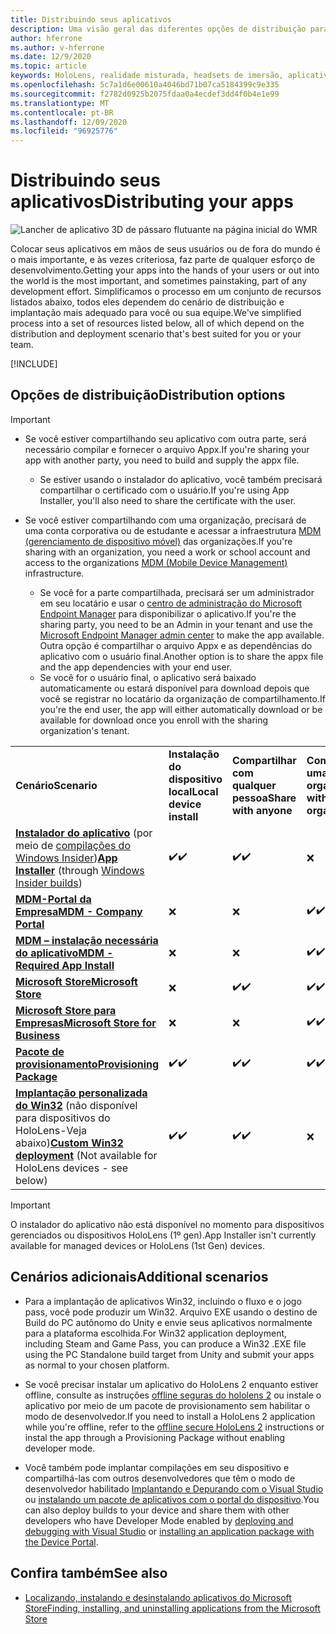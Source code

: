 ```yaml
---
title: Distribuindo seus aplicativos
description: Uma visão geral das diferentes opções de distribuição para várias plataformas com suporte e armazenamentos de publicação.
author: hferrone
ms.author: v-hferrone
ms.date: 12/9/2020
ms.topic: article
keywords: HoloLens, realidade misturada, headsets de imersão, aplicativo, UWP, envio, envio, filtros, metadados, requisitos de sistema, palavras-chave, wack, certificação, pacote, Appx, merchandising
ms.openlocfilehash: 5c7a1d6e00610a4046bd71b07ca5184399c9e335
ms.sourcegitcommit: f2782d0925b2075fdaa0a4ecdef3dd4f0b4e1e99
ms.translationtype: MT
ms.contentlocale: pt-BR
ms.lasthandoff: 12/09/2020
ms.locfileid: "96925776"
---
```

# <a name="distributing-your-apps"></a><span data-ttu-id="e54cd-104">Distribuindo seus aplicativos</span><span class="sxs-lookup"><span data-stu-id="e54cd-104">Distributing your apps</span></span>

![Lancher de aplicativo 3D de pássaro flutuante na página inicial do WMR](images/distribute-hero-image.png)

<span data-ttu-id="e54cd-106">Colocar seus aplicativos em mãos de seus usuários ou de fora do mundo é o mais importante, e às vezes criteriosa, faz parte de qualquer esforço de desenvolvimento.</span><span class="sxs-lookup"><span data-stu-id="e54cd-106">Getting your apps into the hands of your users or out into the world is the most important, and sometimes painstaking, part of any development effort.</span></span> <span data-ttu-id="e54cd-107">Simplificamos o processo em um conjunto de recursos listados abaixo, todos eles dependem do cenário de distribuição e implantação mais adequado para você ou sua equipe.</span><span class="sxs-lookup"><span data-stu-id="e54cd-107">We've simplified process into a set of resources listed below, all of which depend on the distribution and deployment scenario that's best suited for you or your team.</span></span>

[!INCLUDE[](includes/before-submission.md)]

## <a name="distribution-options"></a><span data-ttu-id="e54cd-108">Opções de distribuição</span><span class="sxs-lookup"><span data-stu-id="e54cd-108">Distribution options</span></span>

> [!IMPORTANT]
> * <span data-ttu-id="e54cd-109">Se você estiver compartilhando seu aplicativo com outra parte, será necessário compilar e fornecer o arquivo Appx.</span><span class="sxs-lookup"><span data-stu-id="e54cd-109">If you're sharing your app with another party, you need to build and supply the appx file.</span></span> 
>     * <span data-ttu-id="e54cd-110">Se estiver usando o instalador do aplicativo, você também precisará compartilhar o certificado com o usuário.</span><span class="sxs-lookup"><span data-stu-id="e54cd-110">If you're using App Installer, you'll also need to share the certificate with the user.</span></span>
> 
> * <span data-ttu-id="e54cd-111">Se você estiver compartilhando com uma organização, precisará de uma conta corporativa ou de estudante e acessar a infraestrutura [MDM (gerenciamento de dispositivo móvel)](https://docs.microsoft.com/hololens/hololens-enroll-mdm) das organizações.</span><span class="sxs-lookup"><span data-stu-id="e54cd-111">If you're sharing with an organization, you need a work or school account and access to the organizations [MDM (Mobile Device Management)](https://docs.microsoft.com/hololens/hololens-enroll-mdm) infrastructure.</span></span>  
>    * <span data-ttu-id="e54cd-112">Se você for a parte compartilhada, precisará ser um administrador em seu locatário e usar o [centro de administração do Microsoft Endpoint Manager](https://docs.microsoft.com/mem/intune/apps/apps-deploy) para disponibilizar o aplicativo.</span><span class="sxs-lookup"><span data-stu-id="e54cd-112">If you're the sharing party, you need to be an Admin in your tenant and use the [Microsoft Endpoint Manager admin center](https://docs.microsoft.com/mem/intune/apps/apps-deploy) to make the app available.</span></span> <span data-ttu-id="e54cd-113">Outra opção é compartilhar o arquivo Appx e as dependências do aplicativo com o usuário final.</span><span class="sxs-lookup"><span data-stu-id="e54cd-113">Another option is to share the appx file and the app dependencies with your end user.</span></span>
>    * <span data-ttu-id="e54cd-114">Se você for o usuário final, o aplicativo será baixado automaticamente ou estará disponível para download depois que você se registrar no locatário da organização de compartilhamento.</span><span class="sxs-lookup"><span data-stu-id="e54cd-114">If you're the end user, the app will either automatically download or be available for download once you enroll with the sharing organization's tenant.</span></span> 

<table>
<colgroup>
    <col width="33%" />
    <col width="22%" />
    <col width="22%" />
    <col width="22%" />
</colgroup>
<tr>
    <td><span data-ttu-id="e54cd-115"><strong>Cenário</strong></span><span class="sxs-lookup"><span data-stu-id="e54cd-115"><strong>Scenario</strong></span></span></td>
    <td><span data-ttu-id="e54cd-116"><strong>Instalação do dispositivo local</strong></span><span class="sxs-lookup"><span data-stu-id="e54cd-116"><strong>Local device install</strong></span></span></td>
    <td><span data-ttu-id="e54cd-117"><strong>Compartilhar com qualquer pessoa</strong></span><span class="sxs-lookup"><span data-stu-id="e54cd-117"><strong>Share with anyone</strong></span></span></td>
    <td><span data-ttu-id="e54cd-118"><strong>Compartilhar com uma organização</strong></span><span class="sxs-lookup"><span data-stu-id="e54cd-118"><strong>Share with an organization</strong></span></span></td>
</tr>
<tr>
    <td><span data-ttu-id="e54cd-119"><a href="https://docs.microsoft.com/hololens/app-deploy-app-installer"><strong>Instalador do aplicativo</strong></a> (por meio de <a href="https://docs.microsoft.com/hololens/hololens-insider">compilações do Windows Insider</a>)</span><span class="sxs-lookup"><span data-stu-id="e54cd-119"><a href="https://docs.microsoft.com/hololens/app-deploy-app-installer"><strong>App Installer</strong></a> (through <a href="https://docs.microsoft.com/hololens/hololens-insider">Windows Insider builds</a>)</span></span></td>
    <td><span data-ttu-id="e54cd-120">✔️</span><span class="sxs-lookup"><span data-stu-id="e54cd-120">✔️</span></span></td>
    <td><span data-ttu-id="e54cd-121">✔️</span><span class="sxs-lookup"><span data-stu-id="e54cd-121">✔️</span></span></td>
    <td>❌</td>
</tr>
<tr>
    <td><span data-ttu-id="e54cd-122"><a href="https://docs.microsoft.com/hololens/app-deploy-app-installer"><strong>MDM-Portal da Empresa</strong></a></span><span class="sxs-lookup"><span data-stu-id="e54cd-122"><a href="https://docs.microsoft.com/hololens/app-deploy-app-installer"><strong>MDM - Company Portal</strong></a></span></span></td>
    <td>❌</td>
    <td>❌</td>
    <td><span data-ttu-id="e54cd-123">✔️</span><span class="sxs-lookup"><span data-stu-id="e54cd-123">✔️</span></span></td>
</tr>
<tr>
    <td><span data-ttu-id="e54cd-124"><a href="https://docs.microsoft.com/hololens/app-deploy-intune"><strong>MDM – instalação necessária do aplicativo</strong></a></span><span class="sxs-lookup"><span data-stu-id="e54cd-124"><a href="https://docs.microsoft.com/hololens/app-deploy-intune"><strong>MDM - Required App Install</strong></a></span></span></td>
    <td>❌</td>
    <td>❌</td>
    <td><span data-ttu-id="e54cd-125">✔️</span><span class="sxs-lookup"><span data-stu-id="e54cd-125">✔️</span></span></td>
</tr>
<tr>
    <td><span data-ttu-id="e54cd-126"><a href="submitting-an-app-to-the-microsoft-store.md"><strong>Microsoft Store</strong></a></span><span class="sxs-lookup"><span data-stu-id="e54cd-126"><a href="submitting-an-app-to-the-microsoft-store.md"><strong>Microsoft Store</strong></a></span></span></td>
    <td>❌</td>
    <td><span data-ttu-id="e54cd-127">✔️</span><span class="sxs-lookup"><span data-stu-id="e54cd-127">✔️</span></span></td>
    <td><span data-ttu-id="e54cd-128">✔️</span><span class="sxs-lookup"><span data-stu-id="e54cd-128">✔️</span></span></td>
</tr>
<tr>
    <td><span data-ttu-id="e54cd-129"><a href="https://docs.microsoft.com/hololens/app-deploy-store-business"><strong>Microsoft Store para Empresas</strong></a></span><span class="sxs-lookup"><span data-stu-id="e54cd-129"><a href="https://docs.microsoft.com/hololens/app-deploy-store-business"><strong>Microsoft Store for Business</strong></a></span></span></td>
    <td>❌</td>
    <td>❌</td>
    <td><span data-ttu-id="e54cd-130">✔️</span><span class="sxs-lookup"><span data-stu-id="e54cd-130">✔️</span></span></td>
</tr>
<tr>
    <td><span data-ttu-id="e54cd-131"><a href="https://docs.microsoft.com/hololens/app-deploy-provisioning-package"><strong>Pacote de provisionamento</strong></a></span><span class="sxs-lookup"><span data-stu-id="e54cd-131"><a href="https://docs.microsoft.com/hololens/app-deploy-provisioning-package"><strong>Provisioning Package</strong></a></span></span></td>
    <td><span data-ttu-id="e54cd-132">✔️</span><span class="sxs-lookup"><span data-stu-id="e54cd-132">✔️</span></span></td>
    <td><span data-ttu-id="e54cd-133">✔️</span><span class="sxs-lookup"><span data-stu-id="e54cd-133">✔️</span></span></td>
    <td><span data-ttu-id="e54cd-134">✔️</span><span class="sxs-lookup"><span data-stu-id="e54cd-134">✔️</span></span></td>
</tr>
<tr>
    <td><span data-ttu-id="e54cd-135"><a href="#additional-scenarios"><strong>Implantação personalizada do Win32</strong></a> (não disponível para dispositivos do HoloLens-Veja abaixo)</span><span class="sxs-lookup"><span data-stu-id="e54cd-135"><a href="#additional-scenarios"><strong>Custom Win32 deployment</strong></a> (Not available for HoloLens devices - see below)</span></span></td>
    <td><span data-ttu-id="e54cd-136">✔️</span><span class="sxs-lookup"><span data-stu-id="e54cd-136">✔️</span></span></td>
    <td><span data-ttu-id="e54cd-137">✔️</span><span class="sxs-lookup"><span data-stu-id="e54cd-137">✔️</span></span></td>
    <td>❌</td>
</tr>
</table>

> [!IMPORTANT]
> <span data-ttu-id="e54cd-138">O instalador do aplicativo não está disponível no momento para dispositivos gerenciados ou dispositivos HoloLens (1º gen).</span><span class="sxs-lookup"><span data-stu-id="e54cd-138">App Installer isn't currently available for managed devices or HoloLens (1st Gen) devices.</span></span>

## <a name="additional-scenarios"></a><span data-ttu-id="e54cd-139">Cenários adicionais</span><span class="sxs-lookup"><span data-stu-id="e54cd-139">Additional scenarios</span></span>

* <span data-ttu-id="e54cd-140">Para a implantação de aplicativos Win32, incluindo o fluxo e o jogo pass, você pode produzir um Win32. Arquivo EXE usando o destino de Build do PC autônomo do Unity e envie seus aplicativos normalmente para a plataforma escolhida.</span><span class="sxs-lookup"><span data-stu-id="e54cd-140">For Win32 application deployment, including Steam and Game Pass, you can produce a Win32 .EXE file using the PC Standalone build target from Unity and submit your apps as normal to your chosen platform.</span></span> 

* <span data-ttu-id="e54cd-141">Se você precisar instalar um aplicativo do HoloLens 2 enquanto estiver offline, consulte as instruções [offline seguras do hololens 2](https://docs.microsoft.com/hololens/hololens-common-scenarios-offline-secure) ou instale o aplicativo por meio de um pacote de provisionamento sem habilitar o modo de desenvolvedor.</span><span class="sxs-lookup"><span data-stu-id="e54cd-141">If you need to install a HoloLens 2 application while you're offline, refer to the [offline secure HoloLens 2](https://docs.microsoft.com/hololens/hololens-common-scenarios-offline-secure) instructions or instal the app through a Provisioning Package without enabling developer mode.</span></span>

* <span data-ttu-id="e54cd-142">Você também pode implantar compilações em seu dispositivo e compartilhá-las com outros desenvolvedores que têm o modo de desenvolvedor habilitado [Implantando e Depurando com o Visual Studio](../develop/platform-capabilities-and-apis/using-visual-studio.md) ou [instalando um pacote de aplicativos com o portal do dispositivo](https://docs.microsoft.com/hololens/holographic-custom-apps#installing-an-application-package-with-the-device-portal).</span><span class="sxs-lookup"><span data-stu-id="e54cd-142">You can also deploy builds to your device and share them with other developers who have Developer Mode enabled by [deploying and debugging with Visual Studio](../develop/platform-capabilities-and-apis/using-visual-studio.md) or [installing an application package with the Device Portal](https://docs.microsoft.com/hololens/holographic-custom-apps#installing-an-application-package-with-the-device-portal).</span></span>

## <a name="see-also"></a><span data-ttu-id="e54cd-143">Confira também</span><span class="sxs-lookup"><span data-stu-id="e54cd-143">See also</span></span>
* [<span data-ttu-id="e54cd-144">Localizando, instalando e desinstalando aplicativos do Microsoft Store</span><span class="sxs-lookup"><span data-stu-id="e54cd-144">Finding, installing, and uninstalling applications from the Microsoft Store</span></span>](https://docs.microsoft.com/hololens/holographic-store-apps)

<!-- ## Submitting to the Microsoft Store

You've finally made it to the last step on your distribution journey, actually getting your app into the Microsoft Store! Our [submission guidelines](submitting-an-app-to-the-microsoft-store.md) article will take you through: 

* Partner Center registration 
* Asset preparation
* App packaging
* Testing
* Final submission process

You can even give out free trials to get future consumers excited about your new immersive experience. Once your app is listed on the Microsoft Store you can sit back, engage with your expanding user community, and think about all the new features you want to add! -->
